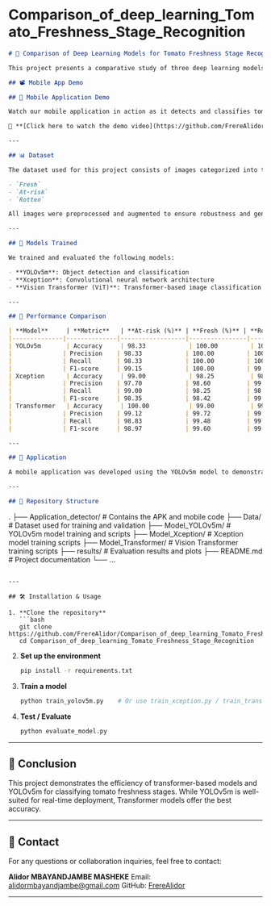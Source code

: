 # Comparison_of_deep_learning_Tomato_Freshness_Stage_Recognition

```markdown
# 🍅 Comparison of Deep Learning Models for Tomato Freshness Stage Recognition

This project presents a comparative study of three deep learning models — **YOLOv5m**, **Xception**, and a *Vision Transformer* — for the classification of tomato freshness stages: **Fresh**, **At-risk**, and **Rotten**. The project also includes a mobile application demo for real-time prediction.

## 📽️ Mobile App Demo

## 📱 Mobile Application Demo

Watch our mobile application in action as it detects and classifies tomato freshness in real-time:

🎥 **[Click here to watch the demo video](https://github.com/FrereAlidor/Comparison_of_deep_learning_Tomato_Freshness_Stage_Recognition/releases/download/v1.0/Video_demo_application.mp4)**

---

## 📊 Dataset

The dataset used for this project consists of images categorized into three classes:

- `Fresh`
- `At-risk`
- `Rotten`

All images were preprocessed and augmented to ensure robustness and generalization across different lighting and environmental conditions.

---

## 🚀 Models Trained

We trained and evaluated the following models:

- **YOLOv5m**: Object detection and classification
- **Xception**: Convolutional neural network architecture
- **Vision Transformer (ViT)**: Transformer-based image classification

---

## 🧪 Performance Comparison

| **Model**     | **Metric**   | **At-risk (%)** | **Fresh (%)** | **Rotten (%)** | **Overall Accuracy (%)** | **Training Time** | **Prediction Time / image** |
|--------------|--------------|------------------|----------------|----------------|----------------------------|--------------------|-----------------------------|
| YOLOv5m       | Accuracy     | 98.33            | 100.00         | 100.00         | **99.44**                  | 2:33:57            | 156.1 ms                    |
|              | Precision    | 98.33            | 100.00         | 100.00         |                            |                    |                             |
|              | Recall       | 98.33            | 100.00         | 100.00         |                            |                    |                             |
|              | F1-score     | 99.15            | 100.00         | 99.17          |                            |                    |                             |
| Xception      | Accuracy     | 99.00            | 98.25          | 98.72          | 98.67                      | 1:46:01            | 762.0 ms                    |
|              | Precision    | 97.70            | 98.60          | 99.68          |                            |                    |                             |
|              | Recall       | 99.00            | 98.25          | 98.72          |                            |                    |                             |
|              | F1-score     | 98.35            | 98.42          | 99.20          |                            |                    |                             |
| Transformer   | Accuracy     | 100.00           | 99.00          | 99.00          | **99.56**                  | 4:40:35            | 33.9 ms                     |
|              | Precision    | 99.12            | 99.72          | 99.67          |                            |                    |                             |
|              | Recall       | 98.83            | 99.48          | 99.39          |                            |                    |                             |
|              | F1-score     | 98.97            | 99.60          | 99.53          |                            |                    |                             |

---

## 📱 Application

A mobile application was developed using the YOLOv5m model to demonstrate real-world usage. It allows for the detection and classification of tomato freshness stages using a smartphone camera.

---

## 📁 Repository Structure

```

.
├── Application\_detector/        # Contains the APK and mobile code
├── Data/                        # Dataset used for training and validation
├── Model\_YOLOv5m/               # YOLOv5m model training and scripts
├── Model\_Xception/              # Xception model training scripts
├── Model\_Transformer/           # Vision Transformer training scripts
├── results/                     # Evaluation results and plots
├── README.md                    # Project documentation
└── ...

````

---

## 🛠️ Installation & Usage

1. **Clone the repository**
   ```bash
   git clone https://github.com/FrereAlidor/Comparison_of_deep_learning_Tomato_Freshness_Stage_Recognition.git
   cd Comparison_of_deep_learning_Tomato_Freshness_Stage_Recognition
````

2. **Set up the environment**

   ```bash
   pip install -r requirements.txt
   ```

3. **Train a model**

   ```bash
   python train_yolov5m.py    # Or use train_xception.py / train_transformer.py
   ```

4. **Test / Evaluate**

   ```bash
   python evaluate_model.py
   ```

---

## 📌 Conclusion

This project demonstrates the efficiency of transformer-based models and YOLOv5m for classifying tomato freshness stages. While YOLOv5m is well-suited for real-time deployment, Transformer models offer the best accuracy.

---

## 📧 Contact

For any questions or collaboration inquiries, feel free to contact:

**Alidor MBAYANDJAMBE MASHEKE**
Email: [alidormbayandjambe@gmail.com](mailto:alidormbayandjambe@gmail.com)
GitHub: [FrereAlidor](https://github.com/FrereAlidor)

---


